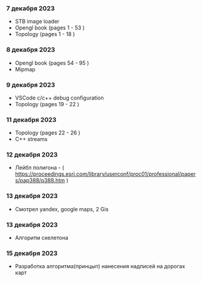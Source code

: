 ### 7 декабря 2023 
  - STB image loader
  - Opengl book (pages 1 - 53 )
  - Topology (pages 1 - 18 )
### 8 декабря 2023
  - Opengl book (pages 54 - 95 )
  - Mipmap
### 9 декабря 2023
  - VSCode c/c++ debug configuration
  - Topology (pages 19 - 22 )
### 11 декабря 2023
  - Topology (pages 22 - 26 )
  - C++ streams
### 12 декабря 2023
  - Лейбл полигона - ( https://proceedings.esri.com/library/userconf/proc01/professional/papers/pap388/p388.htm  )
### 13 декабря 2023
  - Смотрел yandex, google maps, 2 Gis
### 13 декабря 2023
  - Алгоритм скелетона
### 15 декабря 2023
  - Разработка алгоритма(принцып) нанесения надписей на дорогах карт

